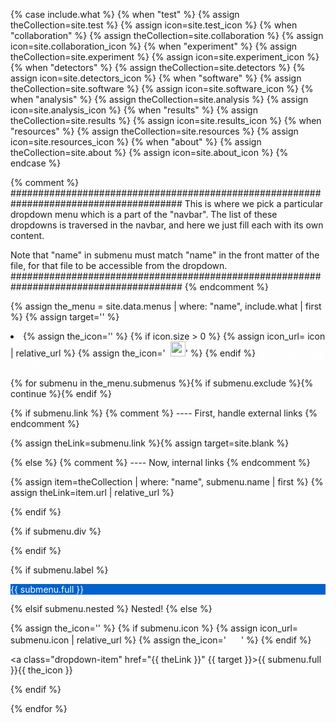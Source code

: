 {% case include.what %}
{% when "test" %}		{% assign theCollection=site.test %} 	{% assign icon=site.test_icon %}
{% when "collaboration" %}	{% assign theCollection=site.collaboration %} {% assign icon=site.collaboration_icon %}
{% when "experiment" %}		{% assign theCollection=site.experiment %} {% assign icon=site.experiment_icon %}
{% when "detectors" %}		{% assign theCollection=site.detectors %}  {% assign icon=site.detectors_icon %}
{% when "software" %}		{% assign theCollection=site.software %}   {% assign icon=site.software_icon %}
{% when "analysis" %}		{% assign theCollection=site.analysis %}   {% assign icon=site.analysis_icon %}
{% when "results" %}		{% assign theCollection=site.results %}    {% assign icon=site.results_icon %}
{% when "resources" %}		{% assign theCollection=site.resources %}  {% assign icon=site.resources_icon %}
{% when "about" %}		{% assign theCollection=site.about %}      {% assign icon=site.about_icon %}
{% endcase %}

{% comment %}
#######################################################################################
This is where we pick a particular dropdown menu which is a part
of the "navbar". The list of these dropdowns is traversed in the navbar,
and here we just fill each with its own content.

Note that "name" in submenu must match "name" in the front matter of the file, for
that file to be accessible from the dropdown.
#######################################################################################
{% endcomment %}

{% assign the_menu = site.data.menus | where: "name", include.what | first %}
{% assign target='' %}

<li class="nav-item dropdown px-4">
  {% assign the_icon='' %}
  {% if icon.size > 0 %}
  {% assign icon_url= icon | relative_url %}
  {% assign the_icon='&nbsp;&nbsp;<img src="' | append: icon_url | append: '" height="24" width="24">' %}
  {% endif %}
  <a class="nav-link dropdown-toggle" href="#" id="navbarDropdown" role="button" data-toggle="dropdown" aria-haspopup="true" aria-expanded="false" style="color: #fff;">{{ the_menu.full }}{{ the_icon }}</a>
  
<div class="dropdown-menu" aria-labelledby="navbarDropdown">

{% for submenu in the_menu.submenus %}{% if submenu.exclude %}{% continue %}{% endif %}


{% if submenu.link %}				{% comment %} ---- First, handle external links	{% endcomment %}

{% assign theLink=submenu.link %}{% assign target=site.blank %}

{% else %}					{% comment %} ---- Now, internal links		{% endcomment %}

{% assign item=theCollection | where: "name", submenu.name | first %}
{% assign theLink=item.url | relative_url %}

{% endif %}

{% if submenu.div %}<div class="dropdown-divider"></div>{% endif %}

{% if submenu.label %}
<div class="dropdown-item" style="color: #fff; background-color: #0062cc;">{{ submenu.full }}&nbsp;<img src="{{ site.dn_arrow_icon | relative_url }}" height="8" width="8"/></div>

{% elsif submenu.nested %}
Nested!
{% else %}


{% assign the_icon='' %}
{% if submenu.icon %}
{% assign icon_url= submenu.icon | relative_url %}
{% assign the_icon='&nbsp;&nbsp;<img src="' | append: icon_url | append: '" height="16" width="16">' %}
{% endif %}

<a class="dropdown-item" href="{{ theLink }}" {{ target }}>{{ submenu.full }}{{ the_icon }}</a>

{% endif %}

{% endfor %}

</div>
</li>

